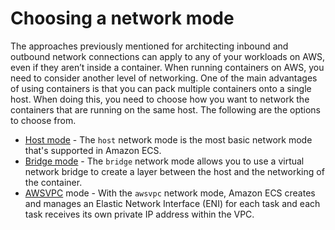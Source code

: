 # Choosing a network mode<a name="networking-networkmode"></a>

The approaches previously mentioned for architecting inbound and outbound network connections can apply to any of your workloads on AWS, even if they aren’t inside a container\. When running containers on AWS, you need to consider another level of networking\. One of the main advantages of using containers is that you can pack multiple containers onto a single host\. When doing this, you need to choose how you want to network the containers that are running on the same host\. The following are the options to choose from\.
+ [Host mode](https://docs.aws.amazon.com/AmazonECS/latest/bestpracticesguide/networking-networkmode-host.html) \- The `host` network mode is the most basic network mode that's supported in Amazon ECS\.
+ [Bridge mode](https://docs.aws.amazon.com/AmazonECS/latest/bestpracticesguide/networking-networkmode-bridge.html) \- The `bridge` network mode allows you to use a virtual network bridge to create a layer between the host and the networking of the container\.
+ [AWSVPC](https://docs.aws.amazon.com/AmazonECS/latest/bestpracticesguide/networking-networkmode-awsvpc.html) mode \- With the `awsvpc` network mode, Amazon ECS creates and manages an Elastic Network Interface \(ENI\) for each task and each task receives its own private IP address within the VPC\.
